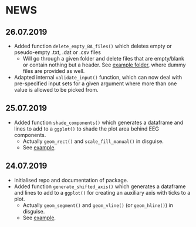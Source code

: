 # NEWS

## 26.07.2019
- Added function `delete_empty_BA_files()` which deletes empty or pseudo-empty .txt, .dat or .csv files
  - Will go through a given folder and delete files that are empty/blank or contain nothing but a header. See [example folder](https://github.com/einGlasRotwein/ForBioPsy/tree/master/inst/Examples), where dummy files are provided as well.
- Adapted internal `validate_input()` function, which can now deal with pre-specified input sets for a given argument where more than one value is allowed to be picked from.

## 25.07.2019
- Added function `shade_components()` which generates a dataframe and lines to add to a `ggplot()` to shade the plot area behind EEG components.
  - Actually `geom_rect()` and `scale_fill_manual()` in disguise.
  - See [example](https://github.com/einGlasRotwein/ForBioPsy/tree/master/inst/Examples/shaded_component.R).

## 24.07.2019
- Initialised repo and documentation of package.
- Added function `generate_shifted_axis()` which generates a dataframe and lines to add to a `ggplot()` for creating an auxiliary axis with ticks to a plot.
  - Actually `geom_segment()` and `geom_vline()` (or `geom_hline()`) in disguise.
  - See [example](https://github.com/einGlasRotwein/ForBioPsy/tree/master/inst/Examples/shifted_axis.R).
